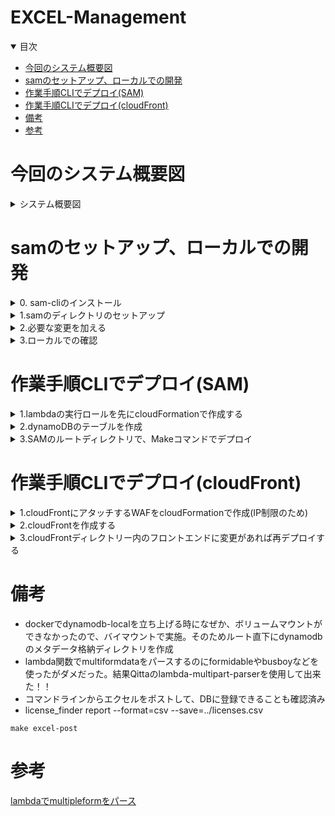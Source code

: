# EXCEL-Management

<details open="open">
<summary>目次</summary>


- [今回のシステム概要図](#今回のシステム概要図)
- [samのセットアップ、ローカルでの開発](#samのセットアップ、ローカルでの開発)
- [作業手順CLIでデプロイ(SAM)](#作業手順CLIでデプロイ(SAM))
- [作業手順CLIでデプロイ(cloudFront)](#作業手順CLIでデプロイ(cloudFront))
- [備考](#備考)
- [参考](#参考)
</details>

# 今回のシステム概要図
<details>
<summary> システム概要図</summary>

</details>




# samのセットアップ、ローカルでの開発

<details>
<summary> 0. sam-cliのインストール</summary>

- 下記コマンドでインストール

```zh
   brew tap aws/tap
   brew install aws-sam-cli
```

</details>


<details>
<summary> 1.samのディレクトリのセットアップ</summary>

- 下記コマンドで好きなランタイムでセットアップ
- Which template source would you like to use? -> 1
- Choose an AWS Quick Start application template -> 1
- Select your starter template -> 2
- 後はNoでOK

```zh
sam init --runtime nodejs18.x
```

</details>

<details>
<summary> 2.必要な変更を加える</summary>

- 好きにラムダ関数をかく
- デフォルトでルート直下にapp.tsが配置されて、使いづらいので、「controller」などのフォルダに切り分けた場合は、template.yamlの参照先も変更が必要


</details>

<details>
<summary> 3.ローカルでの確認</summary>

- 下記コマンドでlocalhost:3000で起動する。dynamoDBローカルなど、別のdocker-composeで起動しているコンテナと連携するためには --networkの設定が必須
- 今回は make sam-localでビルドとスタートの両方を実施するMakefileを準備した

```zh
sam build
sam local start-api --docker-network  <ネットワーク名>
```

</details>

# 作業手順CLIでデプロイ(SAM)

<details>
<summary> 1.lambdaの実行ロールを先にcloudFormationで作成する</summary>

- いつものようにAWS configの設定 (一時アクセスキーを環境変数に入れる)
- ルートディレクトリーにて、makeコマンドでロールの作成（CLI実行の場合は、GithubActions用のAssumeロールは不要）

```zh
make iac-role-deploy
```

</details>

<details>
<summary> 2.dynamoDBのテーブルを作成</summary>

- いつものようにAWS configの設定 (一時アクセスキーを環境変数に入れる)
- ルートディレクトリーにて、makeコマンドでdynamoDBのテーブルを作成

```zh
make iac-dynamodb-deploy
```

</details>

<details>
<summary> 3.SAMのルートディレクトリで、Makeコマンドでデプロイ</summary>

- いつものようにAWS configの設定 (一時アクセスキーを環境変数に入れる)
- 環境変数でS3のバケット名を登録 (S3_BUCKET)
- SAMのルートディレクトリにあるMakeコマンドでAPIGateway、Lambdaをデプロイ。UpdateもこのコマンドでOK

```zh
make sam-deploy
```

</details>

# 作業手順CLIでデプロイ(cloudFront)

<details>
<summary> 1.cloudFrontにアタッチするWAFをcloudFormationで作成(IP制限のため)</summary>

- いつものようにAWS configの設定 (一時アクセスキーを環境変数に入れる)
- IPsetで特定のIPの条件をかく
- 上記IPsetはAWSWAFに定義して、そのWAFをcloudFrontにアタッチする感じ
- AWSWAFの作成はus-east1でしかできないので、cloudFormationのリージョンを気をつけること

```zh
make iac-wafacl-deploy
```

</details>

<details>
<summary> 2.cloudFrontを作成する</summary>

- いつものようにAWS configの設定 (一時アクセスキーを環境変数に入れる)

```zh
make iac-cloudfront-deploy
```

</details>

<details>
<summary> 3.cloudFrontディレクトリー内のフロントエンドに変更があれば再デプロイする</summary>

- いつものようにAWS configの設定 (一時アクセスキーを環境変数に入れる)
- 環境変数設定
- cloudFrontのルートディレクトリにあるMakeコマンドでアップデートする

```zh
make cloudfront-deploy
```

</details>


# 備考

- dockerでdynamodb-localを立ち上げる時になぜか、ボリュームマウントができなかったので、バイマウントで実施。そのためルート直下にdynamodbのメタデータ格納ディレクトリを作成
- lambda関数でmultiformdataをパースするのにformidableやbusboyなどを使ったがダメだった。結果Qittaのlambda-multipart-parserを使用して出来た！！
- コマンドラインからエクセルをポストして、DBに登録できることも確認済み
-  license_finder report --format=csv --save=../licenses.csv


```zh
make excel-post
```



# 参考

[lambdaでmultipleformをパース](https://qiita.com/Occhiii623/items/a66a689b28d2730e0130)

